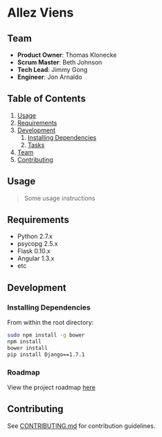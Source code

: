 # Allez Viens

## Team

  - __Product Owner__: Thomas Klonecke
  - __Scrum Master__: Beth Johnson
  - __Tech Lead__: Jimmy Gong
  - __Engineer__: Jon Arnaldo

## Table of Contents

1. [Usage](#Usage)
1. [Requirements](#requirements)
1. [Development](#development)
    1. [Installing Dependencies](#installing-dependencies)
    1. [Tasks](#tasks)
1. [Team](#team)
1. [Contributing](#contributing)

## Usage

> Some usage instructions

## Requirements

- Python 2.7.x
- psycopg 2.5.x
- Flask 0.10.x
- Angular 1.3.x
- etc

## Development

### Installing Dependencies

From within the root directory:

```sh
sudo npm install -g bower
npm install
bower install
pip install Django==1.7.1
```

### Roadmap

View the project roadmap [here](LINK_TO_PROJECT_ISSUES)


## Contributing

See [CONTRIBUTING.md](CONTRIBUTING.md) for contribution guidelines.

